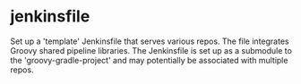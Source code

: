 # jenkinsfile

Set up a 'template' Jenkinsfile that serves various repos. The file integrates Groovy shared pipeline libraries.
The Jenkinsfile is set up as a submodule to the 'groovy-gradle-project' and may potentially be associated with multiple repos.
